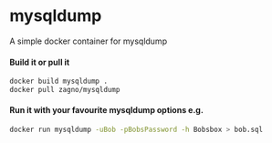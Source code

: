 # mysqldump
A simple docker container for mysqldump

#### Build it or pull it
```bash
docker build mysqldump .
docker pull zagno/mysqldump
```

#### Run it with your favourite mysqldump options e.g.
```bash
docker run mysqldump -uBob -pBobsPassword -h Bobsbox > bob.sql
```
